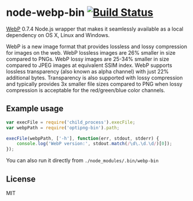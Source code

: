 # node-webp-bin [![Build Status](https://secure.travis-ci.org/yuanyan/node-webp-bin.png?branch=master)](http://travis-ci.org/yuanyan/node-webp-bin)

[WebP](https://developers.google.com/speed/webp/) 0.7.4 Node.js wrapper that makes it seamlessly available as a local dependency on OS X, Linux and Windows.

WebP is a new image format that provides lossless and lossy compression for images on the web.
WebP lossless images are 26% smaller in size compared to PNGs. WebP lossy images are 25-34% smaller in size compared to JPEG images at equivalent SSIM index.
WebP supports lossless transparency (also known as alpha channel) with just 22% additional bytes.
Transparency is also supported with lossy compression and typically provides 3x smaller file sizes compared to PNG when lossy compression is
acceptable for the red/green/blue color channels.

## Example usage

```js
var execFile = require('child_process').execFile;
var webpPath = require('optipng-bin').path;

execFile(webpPath, ['-h'], function(err, stdout, stderr) {
    console.log('WebP version:', stdout.match(/\d\.\d.\d/)[0]);
});
```

You can also run it directly from `./node_modules/.bin/webp-bin`


## License

MIT
